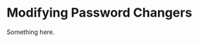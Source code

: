 [title]: # (Modifying Password Changers)
[tags]: # (XXX)
[priority]: # (2786)
# Modifying Password Changers
Something here.
